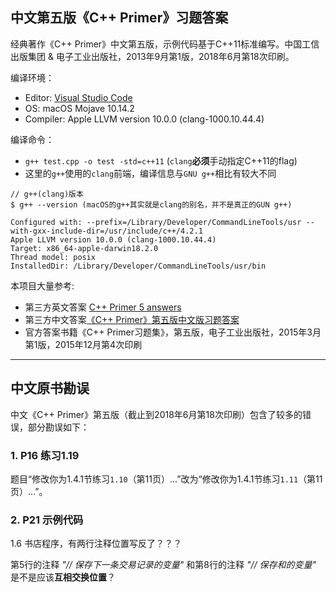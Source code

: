 ## 中文第五版《C++ Primer》习题答案

经典著作《C++ Primer》中文第五版，示例代码基于C++11标准编写。中国工信出版集团 & 电子工业出版社，2013年9月第1版，2018年6月第18次印刷。

编译环境：
* Editor: [Visual Studio Code](https://code.visualstudio.com/)
* OS: macOS Mojave 10.14.2
* Compiler: Apple LLVM version 10.0.0 (clang-1000.10.44.4)

编译命令：
* `g++ test.cpp -o test -std=c++11` (`clang`**必须**手动指定C++11的flag)
* 这里的`g++`使用的`clang`前端，编译信息与`GNU g++`相比有较大不同
  
```
// g++(clang)版本
$ g++ --version (macOS的g++其实就是clang的别名，并不是真正的GUN g++)

Configured with: --prefix=/Library/Developer/CommandLineTools/usr --with-gxx-include-dir=/usr/include/c++/4.2.1
Apple LLVM version 10.0.0 (clang-1000.10.44.4)
Target: x86_64-apple-darwin18.2.0
Thread model: posix
InstalledDir: /Library/Developer/CommandLineTools/usr/bin
```

本项目大量参考:
* 第三方英文答案 [C++ Primer 5 answers](https://github.com/Mooophy/Cpp-Primer)
* 第三方中文答案[《C++ Primer》第五版中文版习题答案](https://github.com/huangmingchuan/Cpp_Primer_Answers)
* 官方答案书籍《C++ Primer习题集》，第五版，电子工业出版社，2015年3月第1版，2015年12月第4次印刷

---

## 中文原书勘误
中文《C++ Primer》第五版（截止到2018年6月第18次印刷）包含了较多的错误，部分勘误如下：
### 1. P16 练习1.19
题目“修改你为1.4.1节练习`1.10`（第11页）...”改为“修改你为1.4.1节练习`1.11`（第11页）...”。

### 2. P21 示例代码
1.6 书店程序，有两行注释位置写反了？？？

第5行的注释 *"// 保存下一条交易记录的变量"* 和第8行的注释 *"// 保存和的变量"* 是不是应该**互相交换位置**？

### 